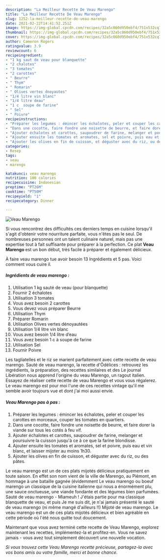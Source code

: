 ```yaml
---
description: "La Meilleur Recette De Veau Marengo"
title: "La Meilleur Recette De Veau Marengo"
slug: 1252-la-meilleur-recette-de-veau-marengo
date: 2021-02-22T14:41:52.251Z
image: https://img-global.cpcdn.com/recipes/32a5c860d950ebf4/751x532cq70/veau-marengo-photo-principale-de-la-recette.jpg
thumbnail: https://img-global.cpcdn.com/recipes/32a5c860d950ebf4/751x532cq70/veau-marengo-photo-principale-de-la-recette.jpg
cover: https://img-global.cpcdn.com/recipes/32a5c860d950ebf4/751x532cq70/veau-marengo-photo-principale-de-la-recette.jpg
author: Cameron Rogers
ratingvalue: 3.9
reviewcount: 6
recipeingredient:
- "1 kg saut de veau pour blanquette"
- "2 chalotes"
- "3 tomates"
- "2 carottes"
- " Beurre"
- " Thym"
- " Romarin"
- " Olives vertes dnoyautes"
- "1/4 litre vin blanc"
- "1/4 litre deau"
- "1 c  soupe de farine"
- " Sel"
- " Poivre"
recipeinstructions:
- "Préparer les legumes : émincer les échalotes, peler et couper les carottes en morceaux, couper les tomates en quartiers."
- "Dans une cocotte, faire fondre une noisette de beurre, et faire dorer la viande sur tous les cotés à feu vif."
- "Ajouter échalotes et carottes, saupoudrer de farine, melanger et poursuivre la cuisson jusqu&#39;à ce à ce que la farine blondisse."
- "Ajouter ensuite les tomates et aromates, sel et poivre, puis eau et vin blanc, et laisser mijoter au moins 1h30."
- "Ajouter les olives en fin de cuisson, et déguster avec du riz, ou des pâtes."
categories:
- Resep
tags:
- veau
- marengo

katakunci: veau marengo 
nutrition: 100 calories
recipecuisine: Indonesian
preptime: "PT26M"
cooktime: "PT50M"
recipeyield: "1"
recipecategory: Dinner

---
```



![Veau Marengo](https://img-global.cpcdn.com/recipes/32a5c860d950ebf4/751x532cq70/veau-marengo-photo-principale-de-la-recette.jpg)

Si vous rencontrez des difficultés ces derniers temps en cuisine lorsqu'il s'agit d'obtenir votre nourriture parfaite, vous n'êtes pas le seul. De nombreuses personnes ont un talent culinaire naturel, mais pas une expertise tout à fait suffisante pour préparer à la perfection. Ce plat <strong> Veau Marengo </strong> est un bon début, très facile à préparer et également délicieux.

<!--inarticleads1-->

À faire veau marengo tue avoir besoin 13 Ingrédients et 5 pas. Voici comment vous cuire il.

##### Ingrédients de veau marengo :

1. Utilisation 1 kg sauté de veau (pour blanquette)
1. Fournir 2 échalotes
1. Utilisation 3 tomates
1. Vous avez besoin 2 carottes
1. Vous devez vous préparer  Beurre
1. Utilisation  Thym
1. Préparer  Romarin
1. Utilisation  Olives vertes dénoyautées
1. Utilisation 1/4 litre vin blanc
1. Vous avez besoin 1/4 litre d’eau
1. Vous avez besoin 1 c à soupe de farine
1. Utilisation  Sel
1. Fournir  Poivre


Les tagliatelles et le riz se marient parfaitement avec cette recette de veau marengo. Sauté de veau marengo, la recette d&#39;Ôdélices : retrouvez les ingrédients, la préparation, des recettes similaires et des Le journal Libération nous apprend l&#39;origine du veau Marengo, un ragout italien. Essayez de réaliser cette recette de veau Marengo et vous vous régalerez. Le veau marengo est pour moi l&#39;une de ces recettes vintage qu&#39;il me semble avoir toujours vue et dont j&#39;ai moi aussi envie. 

<!--inarticleads2-->

##### Veau Marengo pas à pas :

1. Préparer les legumes : émincer les échalotes, peler et couper les carottes en morceaux, couper les tomates en quartiers.
1. Dans une cocotte, faire fondre une noisette de beurre, et faire dorer la viande sur tous les cotés à feu vif.
1. Ajouter échalotes et carottes, saupoudrer de farine, melanger et poursuivre la cuisson jusqu&#39;à ce à ce que la farine blondisse.
1. Ajouter ensuite les tomates et aromates, sel et poivre, puis eau et vin blanc, et laisser mijoter au moins 1h30.
1. Ajouter les olives en fin de cuisson, et déguster avec du riz, ou des pâtes.


Le veau marengo est un de ces plats mijotés délicieux pratiquement en toute saison. En effet son nom vient de la ville de Marengo, au Piémont, en hommage à une bataille gagnée (évidemment  Le veau marengo ou boeuf marengo un classique de la cuisine italienne qui nous a énormément plu, une sauce onctueuse, une viande fondante et des légumes bien parfumées. Sauté de veau marengo - Miameuh ! J&#39;étais partie pour ma classique blanquette de veau, et puis Je me suis dit, je n&#39;ai jamais présenté le sauté de veau marengo (ni même mangé d&#39;ailleurs !!) Mijoté de veau marengo. Le veau marengo est un de ces plats mijotés délicieux et bien agréable en cette période où l&#39;été nous quitte tout doucement. 

<!--inarticleads1-->

<p>
Maintenant que vous avez terminé cette recette de Veau Marengo, explorez maintenant les recettes, implémentez-la et profitez-en. Vous ne savez jamais - vous avez tout simplement découvert une nouvelle vocation.
</p>

<p>
<i>Si vous trouvez cette Veau Marengo recette précieuse, partagez-la avec vos bons amis ou votre famille, merci et bonne chance.</i>
</p>
